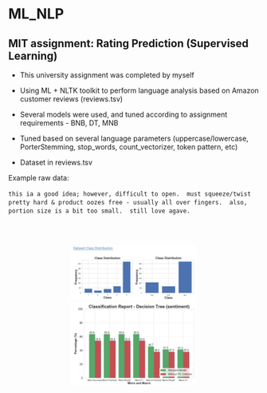 # ML_NLP

## MIT assignment: Rating Prediction (Supervised Learning)

- This university assignment was completed by myself
- Using ML + NLTK toolkit to perform language analysis based on Amazon customer reviews (reviews.tsv)
- Several models were used, and tuned according to assignment requirements - BNB, DT, MNB
- Tuned based on several language parameters (uppercase/lowercase, PorterStemming, stop_words, count_vectorizer, token pattern, etc)

- Dataset in reviews.tsv


Example raw data:

``this ia a good idea; however, difficult to open.  must squeeze/twist pretty hard & product oozes free - usually all over fingers.  also, portion size is a bit too small.  still love agave.
``


<br></br>
<p align="center">
  <img src="readme_images/dataset_distribution.png" width="50%" >
  <img src="readme_images/example_plot.png" width="50%" >
</p>
